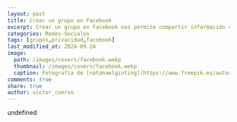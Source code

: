 ```yaml
---
layout: post
title: Crear un grupo en Facebook
excerpt: Crear un grupo en Facebook nos permite compartir información con amigos y usuarios de forma pública o privada.
categories: Redes-Sociales
tags: [grupos,privacidad,facebook]
last_modified_at: 2024-09-24
image:
  path: /images/covers/facebook.webp
  thumbnail: /images/covers/facebook.webp
  caption: Fotografía de [natanaelginting](https://www.freepik.es/autor/natanaelginting)
comments: true
share: true
author: victor_cuervo
---
```

undefined